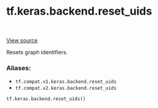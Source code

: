 <div itemscope itemtype="http://developers.google.com/ReferenceObject">
<meta itemprop="name" content="tf.keras.backend.reset_uids" />
<meta itemprop="path" content="Stable" />
</div>

# tf.keras.backend.reset_uids

<!-- Insert buttons -->

<table class="tfo-notebook-buttons tfo-api" align="left">
</table>

<a target="_blank" href="/code/stable/tensorflow/python/keras/backend.py">View source</a>



<!-- Start diff -->
Resets graph identifiers.

### Aliases:

* `tf.compat.v1.keras.backend.reset_uids`
* `tf.compat.v2.keras.backend.reset_uids`


``` python
tf.keras.backend.reset_uids()
```



<!-- Placeholder for "Used in" -->
  